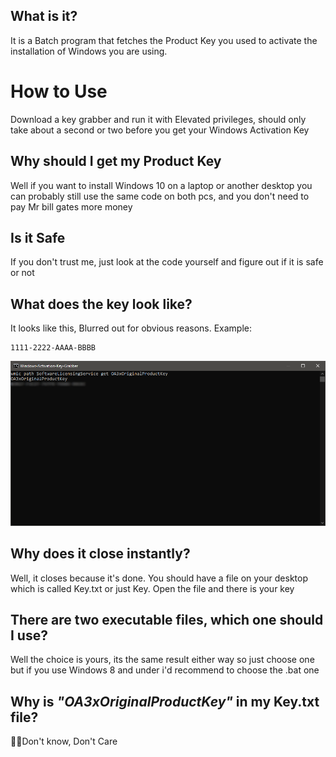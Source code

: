 ## **What is it?**
It is a Batch program that fetches the Product Key you used to activate the installation of Windows you are using.

# **How to Use**
Download a key grabber and run it with Elevated privileges, should only take about a second or two before you get your Windows Activation Key

## **Why should I get my Product Key**
Well if you want to install Windows 10 on a laptop or another desktop you can probably still use the same code on both pcs, and you don't need to pay Mr bill gates more money

## **Is it Safe**
If you don't trust me, just look at the code yourself and figure out if it is safe or not

## **What does the key look like?**
It looks like this, Blurred out for obvious reasons. Example:
```
1111-2222-AAAA-BBBB
```


<img src="https://github.com/OlaYZen/Windows-Activation-Key-Grabber/blob/main/newimage.png"/>

## **Why does it close instantly?**
Well, it closes because it's done. You should have a file on your desktop which is called Key.txt or just Key. Open the file and there is your key

## **There are two executable files, which one should I use?**
Well the choice is yours, its the same result either way so just choose one
but if you use Windows 8 and under i'd recommend to choose the .bat one

## **Why is ***"OA3xOriginalProductKey"*** in my Key.txt file?**
🤷‍♂️Don't know, Don't Care

